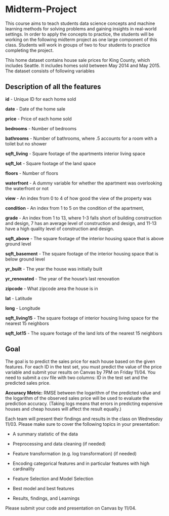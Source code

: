 # Midterm-Project

﻿This course aims to teach students data science concepts and machine learning methods for solving problems and gaining insights in real-world settings. In order to apply the concepts to practice, the students will be working on the following midterm project as one large component of this class. Students will work in groups of two to four students to practice completing the project. 

 

This home dataset contains house sale prices for King County, which includes Seattle. It includes homes sold between May 2014 and May 2015. The dataset consists of following variables



## Description of all the features

**id** - Unique ID for each home sold 

**date** - Date of the home sale 

**price** - Price of each home sold 

**bedrooms** - Number of bedrooms 

**bathrooms** - Number of bathrooms, where .5 accounts for a room with a toilet but no shower 

**sqft_living** - Square footage of the apartments interior living space 

**sqft_lot** - Square footage of the land space 

**floors** - Number of floors 

**waterfront** - A dummy variable for whether the apartment was overlooking the waterfront or not 

**view** - An index from 0 to 4 of how good the view of the property was 

**condition** - An index from 1 to 5 on the condition of the apartment, 

**grade** - An index from 1 to 13, where 1-3 falls short of building construction and design, 7 has an average level of construction and design, and 11-13 have a high quality level of construction and design. 

**sqft_above** - The square footage of the interior housing space that is above ground level 

**sqft_basement** - The square footage of the interior housing space that is below ground level 

**yr_built** - The year the house was initially built 

**yr_renovated** - The year of the house’s last renovation 

**zipcode** - What zipcode area the house is in 

**lat** - Latitude

**long** - Longitude 

**sqft_living15** - The square footage of interior housing living space for the nearest 15 neighbors 

**sqft_lot15** - The square footage of the land lots of the nearest 15 neighbors 

 

## Goal

The goal is to predict the sales price for each house based on the given features. For each ID in the test set, you must predict the value of the price variable and submit your results on Canvas by 7PM on Friday 11/04. You need to submit a csv file with two columns: ID in the test set and the predicted sales price.

 

**Accuracy Metric:** RMSE between the logarithm of the predicted value and the logarithm of the observed sales price will be used to evaluate the prediction accuracy. (Taking logs means that errors in predicting expensive houses and cheap houses will affect the result equally.)

 

Each team will present their findings and results in the class on Wednesday 11/03. Please make sure to cover the following topics in your presentation:

 

- A summary statistic of the data 

- Preprocessing and data cleaning (if needed)

- Feature transformation (e.g. log transformation) (if needed)

- Encoding categorical features and in particular features with high cardinality

- Feature Selection and Model Selection

- Best model and best features

- Results, findings, and Learnings

 

Please submit your code and presentation on Canvas by 11/04.

